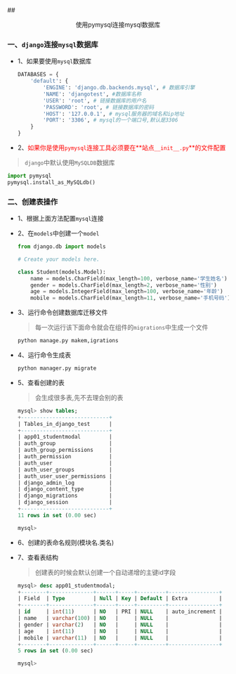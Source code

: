 ##<center>使用pymysql连接mysql数据库</center>

### 一、`django`连接`mysql`数据库
* 1、如果要使用`mysql`数据库

  ```py
  DATABASES = {
      'default': {
          'ENGINE': 'django.db.backends.mysql', # 数据库引擎
          'NAME': 'djangotest', #数据库名称
          'USER': 'root', # 链接数据库的用户名
          'PASSWORD': 'root', # 链接数据库的密码
          'HOST': '127.0.0.1', # mysql服务器的域名和ip地址
          'PORT': '3306', # mysql的一个端口号,默认是3306
      }
  }
  ```

* 2、<font color="#f00">如果你是使用`pymysql`连接工具必须要在**站点`__init__.py`**的文件配置</font>
> `django`中默认使用`MySQLDB`数据库

  ```py
  import pymysql
  pymysql.install_as_MySQLdb()
  ```

### 二、创建表操作

* 1、根据上面方法配置`mysql`连接
* 2、在`models`中创建一个`model`

  ```py
  from django.db import models

  # Create your models here.

  class Student(models.Model):
      name = models.CharField(max_length=100, verbose_name='学生姓名')
      gender = models.CharField(max_length=2, verbose_name='性别')
      age = models.IntegerField(max_length=100, verbose_name='年龄')
      mobile = models.CharField(max_length=11, verbose_name='手机号码')
  ```

* 3、运行命令创建数据库迁移文件
  > 每一次运行该下面命令就会在组件的`migrations`中生成一个文件

  ```py
  python manage.py makem,igrations
  ```

* 4、运行命令生成表

  ```py
  python manager.py migrate
  ```

* 5、查看创建的表
  > 会生成很多表,先不去理会别的表

  ```sql
  mysql> show tables;
  +----------------------------+
  | Tables_in_django_test      |
  +----------------------------+
  | app01_studentmodal         |
  | auth_group                 |
  | auth_group_permissions     |
  | auth_permission            |
  | auth_user                  |
  | auth_user_groups           |
  | auth_user_user_permissions |
  | django_admin_log           |
  | django_content_type        |
  | django_migrations          |
  | django_session             |
  +----------------------------+
  11 rows in set (0.00 sec)

  mysql>  
  ```

* 6、创建的表命名规则(模块名.类名)
* 7、查看表结构
  > 创建表的时候会默认创建一个自动递增的主键id字段

  ```sql
  mysql> desc app01_studentmodal;
  +--------+--------------+------+-----+---------+----------------+
  | Field  | Type         | Null | Key | Default | Extra          |
  +--------+--------------+------+-----+---------+----------------+
  | id     | int(11)      | NO   | PRI | NULL    | auto_increment |
  | name   | varchar(100) | NO   |     | NULL    |                |
  | gender | varchar(2)   | NO   |     | NULL    |                |
  | age    | int(11)      | NO   |     | NULL    |                |
  | mobile | varchar(11)  | NO   |     | NULL    |                |
  +--------+--------------+------+-----+---------+----------------+
  5 rows in set (0.00 sec)

  mysql> 
  ```
